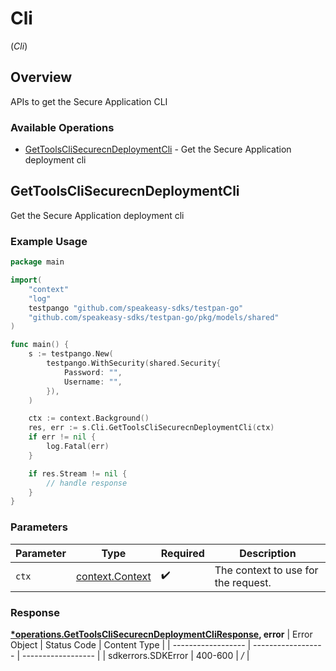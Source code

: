 # Cli
(*Cli*)

## Overview

APIs to get the Secure Application CLI

### Available Operations

* [GetToolsCliSecurecnDeploymentCli](#gettoolsclisecurecndeploymentcli) - Get the Secure Application deployment cli

## GetToolsCliSecurecnDeploymentCli

Get the Secure Application deployment cli

### Example Usage

```go
package main

import(
	"context"
	"log"
	testpango "github.com/speakeasy-sdks/testpan-go"
	"github.com/speakeasy-sdks/testpan-go/pkg/models/shared"
)

func main() {
    s := testpango.New(
        testpango.WithSecurity(shared.Security{
            Password: "",
            Username: "",
        }),
    )

    ctx := context.Background()
    res, err := s.Cli.GetToolsCliSecurecnDeploymentCli(ctx)
    if err != nil {
        log.Fatal(err)
    }

    if res.Stream != nil {
        // handle response
    }
}
```

### Parameters

| Parameter                                             | Type                                                  | Required                                              | Description                                           |
| ----------------------------------------------------- | ----------------------------------------------------- | ----------------------------------------------------- | ----------------------------------------------------- |
| `ctx`                                                 | [context.Context](https://pkg.go.dev/context#Context) | :heavy_check_mark:                                    | The context to use for the request.                   |


### Response

**[*operations.GetToolsCliSecurecnDeploymentCliResponse](../../pkg/models/operations/gettoolsclisecurecndeploymentcliresponse.md), error**
| Error Object       | Status Code        | Content Type       |
| ------------------ | ------------------ | ------------------ |
| sdkerrors.SDKError | 400-600            | */*                |
